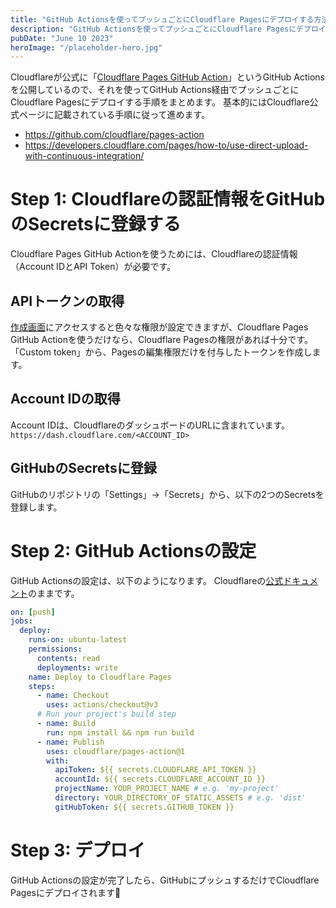 ```yaml
---
title: "GitHub Actionsを使ってプッシュごとにCloudflare Pagesにデプロイする方法"
description: "GitHub Actionsを使ってプッシュごとにCloudflare Pagesにデプロイする手順について"
pubDate: "June 10 2023"
heroImage: "/placeholder-hero.jpg"
---
```


Cloudflareが公式に「[Cloudflare Pages GitHub Action](https://github.com/cloudflare/pages-action)」というGitHub Actionsを公開しているので、それを使ってGitHub Actions経由でプッシュごとにCloudflare Pagesにデプロイする手順をまとめます。
基本的にはCloudflare公式ページに記載されている手順に従って進めます。
- https://github.com/cloudflare/pages-action
- https://developers.cloudflare.com/pages/how-to/use-direct-upload-with-continuous-integration/

# Step 1: Cloudflareの認証情報をGitHubのSecretsに登録する
Cloudflare Pages GitHub Actionを使うためには、Cloudflareの認証情報（Account IDとAPI Token）が必要です。
## APIトークンの取得
[作成画面](https://dash.cloudflare.com/profile/api-tokens)にアクセスすると色々な権限が設定できますが、Cloudflare Pages GitHub Actionを使うだけなら、Cloudflare Pagesの権限があれば十分です。
「Custom token」から、Pagesの編集権限だけを付与したトークンを作成します。

## Account IDの取得
Account IDは、CloudflareのダッシュボードのURLに含まれています。
`https://dash.cloudflare.com/<ACCOUNT_ID>`

## GitHubのSecretsに登録
GitHubのリポジトリの「Settings」→「Secrets」から、以下の2つのSecretsを登録します。

# Step 2: GitHub Actionsの設定
GitHub Actionsの設定は、以下のようになります。
Cloudflareの[公式ドキュメント](https://developers.cloudflare.com/pages/how-to/use-direct-upload-with-continuous-integration/)のままです。
```yaml
on: [push]
jobs:
  deploy:
    runs-on: ubuntu-latest
    permissions:
      contents: read
      deployments: write
    name: Deploy to Cloudflare Pages
    steps:
      - name: Checkout
        uses: actions/checkout@v3
      # Run your project's build step
      - name: Build
        run: npm install && npm run build
      - name: Publish
        uses: cloudflare/pages-action@1
        with:
          apiToken: ${{ secrets.CLOUDFLARE_API_TOKEN }}
          accountId: ${{ secrets.CLOUDFLARE_ACCOUNT_ID }}
          projectName: YOUR_PROJECT_NAME # e.g. 'my-project'
          directory: YOUR_DIRECTORY_OF_STATIC_ASSETS # e.g. 'dist'
          gitHubToken: ${{ secrets.GITHUB_TOKEN }}
```
# Step 3: デプロイ
GitHub Actionsの設定が完了したら、GitHubにプッシュするだけでCloudflare Pagesにデプロイされます🎉